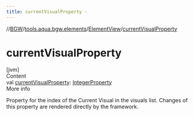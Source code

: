```yaml
---
title: currentVisualProperty -
---
```

//[BGW](../../../index.md)/[tools.aqua.bgw.elements](../index.md)/[ElementView](index.md)/[currentVisualProperty](current-visual-property.md)



# currentVisualProperty  
[jvm]  
Content  
val [currentVisualProperty](current-visual-property.md): [IntegerProperty](../../tools.aqua.bgw.observable/-integer-property/index.md)  
More info  


Property for the index of the Current Visual in the visuals list. Changes of this property are rendered directly by the framework.

  



